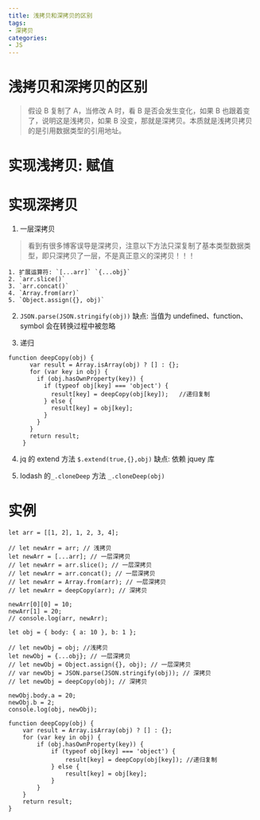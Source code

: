 ```yaml
---
title: 浅拷贝和深拷贝的区别
tags: 
- 深拷贝
categories:
- JS
---
```


# 浅拷贝和深拷贝的区别

> 假设 B 复制了 A，当修改 A 时，看 B 是否会发生变化，如果 B 也跟着变了，说明这是浅拷贝，如果 B 没变，那就是深拷贝。本质就是浅拷贝拷贝的是引用数据类型的引用地址。

# 实现浅拷贝: 赋值

# 实现深拷贝

1.  一层深拷贝
> 看到有很多博客误导是深拷贝，注意以下方法只深复制了基本类型数据类型，即只深拷贝了一层，不是真正意义的深拷贝！！！

    1. 扩展运算符: `[...arr]` `{...obj}`
    2. `arr.slice()`
    3. `arr.concat()`
    4. `Array.from(arr)`
    5. `Object.assign({}, obj)`

2.  `JSON.parse(JSON.stringify(obj))`
    缺点: 当值为 undefined、function、symbol 会在转换过程中被忽略

3.  递归

```
function deepCopy(obj) {
      var result = Array.isArray(obj) ? [] : {};
      for (var key in obj) {
        if (obj.hasOwnProperty(key)) {
          if (typeof obj[key] === 'object') {
            result[key] = deepCopy(obj[key]);   //递归复制
          } else {
            result[key] = obj[key];
          }
        }
      }
      return result;
    }
```

4. jq 的 extend 方法
   `$.extend(true,{},obj)`
   缺点: 依赖 jquey 库

5. lodash 的`_.cloneDeep` 方法
   `_.cloneDeep(obj)`

# 实例

```
let arr = [[1, 2], 1, 2, 3, 4];

// let newArr = arr; // 浅拷贝
let newArr = [...arr]; // 一层深拷贝
// let newArr = arr.slice(); // 一层深拷贝
// let newArr = arr.concat(); // 一层深拷贝
// let newArr = Array.from(arr); // 一层深拷贝
// let newArr = deepCopy(arr); // 深拷贝

newArr[0][0] = 10;
newArr[1] = 20;
// console.log(arr, newArr);

let obj = { body: { a: 10 }, b: 1 };

// let newObj = obj; //浅拷贝
let newObj = {...obj}; // 一层深拷贝
// let newObj = Object.assign({}, obj); // 一层深拷贝
// var newObj = JSON.parse(JSON.stringify(obj)); // 深拷贝
// let newObj = deepCopy(obj); // 深拷贝

newObj.body.a = 20;
newObj.b = 2;
console.log(obj, newObj);

function deepCopy(obj) {
    var result = Array.isArray(obj) ? [] : {};
    for (var key in obj) {
        if (obj.hasOwnProperty(key)) {
            if (typeof obj[key] === 'object') {
                result[key] = deepCopy(obj[key]); //递归复制
            } else {
                result[key] = obj[key];
            }
        }
    }
    return result;
}
```

